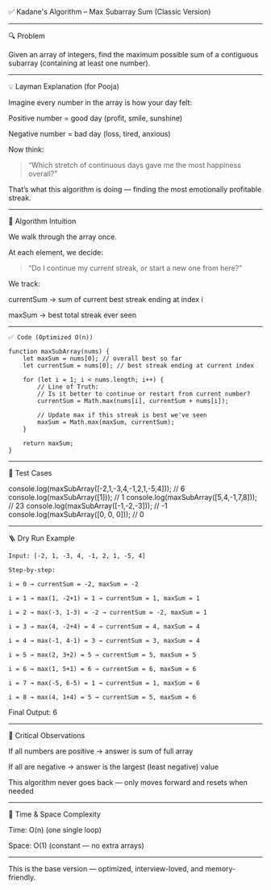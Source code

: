 ✅ Kadane's Algorithm – Max Subarray Sum (Classic Version)


---

🔍 Problem

Given an array of integers, find the maximum possible sum of a contiguous subarray (containing at least one number).


---

💡 Layman Explanation (for Pooja)

Imagine every number in the array is how your day felt:

Positive number = good day (profit, smile, sunshine)

Negative number = bad day (loss, tired, anxious)


Now think:

> “Which stretch of continuous days gave me the most happiness overall?”



That’s what this algorithm is doing — finding the most emotionally profitable streak.


---

📘 Algorithm Intuition

We walk through the array once.

At each element, we decide:

> “Do I continue my current streak, or start a new one from here?”



We track:

currentSum → sum of current best streak ending at index i

maxSum → best total streak ever seen




---
```
✅ Code (Optimized O(n))

function maxSubArray(nums) {
    let maxSum = nums[0]; // overall best so far
    let currentSum = nums[0]; // best streak ending at current index

    for (let i = 1; i < nums.length; i++) {
        // Line of Truth:
        // Is it better to continue or restart from current number?
        currentSum = Math.max(nums[i], currentSum + nums[i]);

        // Update max if this streak is best we've seen
        maxSum = Math.max(maxSum, currentSum);
    }

    return maxSum;
}

```
---

🧪 Test Cases

console.log(maxSubArray([-2,1,-3,4,-1,2,1,-5,4])); // 6
console.log(maxSubArray([1]));                    // 1
console.log(maxSubArray([5,4,-1,7,8]));           // 23
console.log(maxSubArray([-1,-2,-3]));             // -1
console.log(maxSubArray([0, 0, 0]));              // 0


---

🪜 Dry Run Example
```
Input: [-2, 1, -3, 4, -1, 2, 1, -5, 4]

Step-by-step:

i = 0 → currentSum = -2, maxSum = -2

i = 1 → max(1, -2+1) = 1 → currentSum = 1, maxSum = 1

i = 2 → max(-3, 1-3) = -2 → currentSum = -2, maxSum = 1

i = 3 → max(4, -2+4) = 4 → currentSum = 4, maxSum = 4

i = 4 → max(-1, 4-1) = 3 → currentSum = 3, maxSum = 4

i = 5 → max(2, 3+2) = 5 → currentSum = 5, maxSum = 5

i = 6 → max(1, 5+1) = 6 → currentSum = 6, maxSum = 6

i = 7 → max(-5, 6-5) = 1 → currentSum = 1, maxSum = 6

i = 8 → max(4, 1+4) = 5 → currentSum = 5, maxSum = 6

```
Final Output: 6


---

🧠 Critical Observations

If all numbers are positive → answer is sum of full array

If all are negative → answer is the largest (least negative) value

This algorithm never goes back — only moves forward and resets when needed


---

📌 Time & Space Complexity

Time: O(n) (one single loop)

Space: O(1) (constant — no extra arrays)



---

This is the base version — optimized, interview-loved, and memory-friendly.

